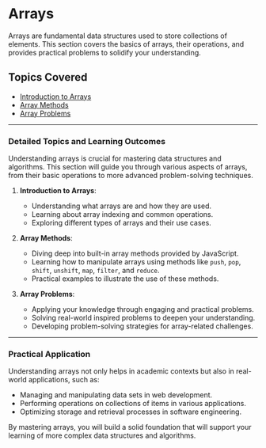 # Arrays

Arrays are fundamental data structures used to store collections of elements. This section covers the basics of arrays, their operations, and provides practical problems to solidify your understanding.

## Topics Covered

- [Introduction to Arrays](#)
- [Array Methods](./methods.md)
- [Array Problems](./arrays/problems)

---

### Detailed Topics and Learning Outcomes

Understanding arrays is crucial for mastering data structures and algorithms. This section will guide you through various aspects of arrays, from their basic operations to more advanced problem-solving techniques.

1. **Introduction to Arrays**:
   - Understanding what arrays are and how they are used.
   - Learning about array indexing and common operations.
   - Exploring different types of arrays and their use cases.

2. **Array Methods**:
   - Diving deep into built-in array methods provided by JavaScript.
   - Learning how to manipulate arrays using methods like `push`, `pop`, `shift`, `unshift`, `map`, `filter`, and `reduce`.
   - Practical examples to illustrate the use of these methods.

3. **Array Problems**:
   - Applying your knowledge through engaging and practical problems.
   - Solving real-world inspired problems to deepen your understanding.
   - Developing problem-solving strategies for array-related challenges.

---

### Practical Application

Understanding arrays not only helps in academic contexts but also in real-world applications, such as:

- Managing and manipulating data sets in web development.
- Performing operations on collections of items in various applications.
- Optimizing storage and retrieval processes in software engineering.

By mastering arrays, you will build a solid foundation that will support your learning of more complex data structures and algorithms.
